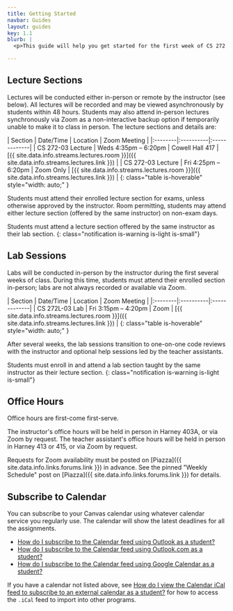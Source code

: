 ```yaml
---
title: Getting Started
navbar: Guides
layout: guides
key: 1.1
blurb: |
  <p>This guide will help you get started for the first week of CS 272 Software Development with Professor Raymond Cheng and Professor Calvin Ardi.</p>

---
```


## Lecture Sections

Lectures will be conducted either in-person or remote by the instructor (see below). All lectures will be recorded and may be viewed asynchronously by students within 48 hours. Students may also attend in-person lectures synchronously via Zoom as a non-interactive backup option if temporarily unable to make it to class in person. The lecture sections and details are:

| Section | Date/Time | Location | Zoom Meeting |
|:--------|:----------|:-------------|
| CS 272-03 Lecture | Weds 4:35pm – 6:20pm | Cowell Hall 417 | [{{ site.data.info.streams.lectures.room }}]({{ site.data.info.streams.lectures.link }}) |
| CS 272-03 Lecture | Fri 4:25pm – 6:20pm	 | Zoom Only | [{{ site.data.info.streams.lectures.room }}]({{ site.data.info.streams.lectures.link }}) |
{: class="table is-hoverable" style="width: auto;" }

Students must attend their enrolled lecture section for exams, unless otherwise approved  by the instructor. Room permitting, students may attend either lecture section (offered by the same instructor) on non-exam days.

Students must attend a lecture section offered by the same instructor as their lab section.
{: class="notification is-warning is-light is-small"}

## Lab Sessions

Labs will be conducted in-person by the instructor during the first several weeks of class. During this time, students must attend their enrolled section in-person; labs are not always recorded or available via Zoom. 

| Section | Date/Time | Location | Zoom Meeting |
|:--------|:----------|:-------------|
| CS 272L-03 Lab    | Fri 3:15pm – 4:20pm | Zoom | [{{ site.data.info.streams.lectures.room }}]({{ site.data.info.streams.lectures.link }}) |
{: class="table is-hoverable" style="width: auto;" }

After several weeks, the lab sessions transition to one-on-one code reviews with the instructor and optional help sessions led by the teacher assistants.

Students must enroll in and attend a lab section taught by the same instructor as their lecture section.
{: class="notification is-warning is-light is-small"}

## Office Hours

Office hours are first-come first-serve. 

The instructor's office hours will be held in person in Harney 403A, or via Zoom by request. The teacher assistant's office hours will be held in person in Harney 413 or 415, or via Zoom by request. 

Requests for Zoom availability must be posted on [Piazza]({{ site.data.info.links.forums.link }}) in advance. See the pinned "Weekly Schedule" post on [Piazza]({{ site.data.info.links.forums.link }}) for details.

## Subscribe to Calendar

You can subscribe to your Canvas calendar using whatever calendar service you regularly use. The calendar will show the latest deadlines for all the assignments.

  - [How do I subscribe to the Calendar feed using Outlook as a student?](https://community.canvaslms.com/t5/Student-Guide/How-do-I-subscribe-to-the-Calendar-feed-using-Outlook-as-a/ta-p/531)
  - [How do I subscribe to the Calendar feed using Outlook.com as a student?](https://community.canvaslms.com/t5/Student-Guide/How-do-I-subscribe-to-the-Calendar-feed-using-Outlook-com-as-a/ta-p/285)
  - [How do I subscribe to the Calendar feed using Google Calendar as a student?](https://community.canvaslms.com/t5/Student-Guide/How-do-I-subscribe-to-the-Calendar-feed-using-Google-Calendar-as/ta-p/535)

If you have a calendar not listed above, see [How do I view the Calendar iCal feed to subscribe to an external calendar as a student?](https://community.canvaslms.com/t5/Student-Guide/How-do-I-view-the-Calendar-iCal-feed-to-subscribe-to-an-external/ta-p/331) for how to access the `.iCal` feed to import into other programs.
